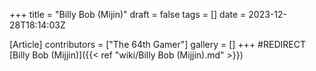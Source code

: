 +++
title = "Billy Bob (Mijin)"
draft = false
tags = []
date = 2023-12-28T18:14:03Z

[Article]
contributors = ["The 64th Gamer"]
gallery = []
+++
#REDIRECT [Billy Bob (Mijjin)]({{< ref "wiki/Billy Bob (Mijjin).md" >}})